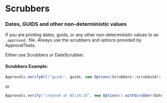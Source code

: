 # Scrubbers

### Dates, GUIDS and other non-deterministic values

If you are printing dates, guids, or any other non-deterministic values to an `.approved.` file. 
Always use the scrubbers and options provided by ApprovalTests.

Either use Scrubbers or DateScrubber.
#### Scrubbers Example:

```java
Approvals.verifyAll("guids", guids, new Options(Scrubbers::scrubGuid));
```
 or 
```java
Approvals.verify("created at 03:14:15", new Options().withScrubber(DateScrubber.getScrubberFor("00:00:00")));
```